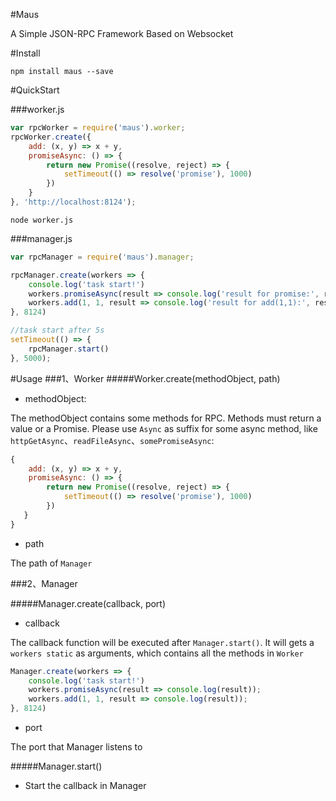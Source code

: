 #Maus

A Simple JSON-RPC Framework Based on Websocket


#Install
```
npm install maus --save
```

#QuickStart

###worker.js

```js
var rpcWorker = require('maus').worker;
rpcWorker.create({
    add: (x, y) => x + y,
    promiseAsync: () => {
        return new Promise((resolve, reject) => {
            setTimeout(() => resolve('promise'), 1000)
        })
    }
}, 'http://localhost:8124');
```
```
node worker.js
```

###manager.js

```js
var rpcManager = require('maus').manager;

rpcManager.create(workers => {
    console.log('task start!')
    workers.promiseAsync(result => console.log('result for promise:', result));
    workers.add(1, 1, result => console.log('result for add(1,1):', result));
}, 8124)

//task start after 5s
setTimeout(() => {
    rpcManager.start()
}, 5000);

```

#Usage
###1、Worker
#####Worker.create(methodObject, path)

- methodObject: 

The methodObject contains some methods for RPC. Methods must return a value or a Promise. Please use `Async` as suffix for some async method, like `httpGetAsync`、`readFileAsync`、`somePromiseAsync`:

```js
{
	add: (x, y) => x + y,
	promiseAsync: () => {
        return new Promise((resolve, reject) => {
            setTimeout(() => resolve('promise'), 1000)
        })
   }
}
```

- path

The path of `Manager`


###2、Manager

#####Manager.create(callback, port)

- callback

The callback function will be executed after `Manager.start()`. It will gets a `workers static` as arguments, which contains all the methods in `Worker`

```js
Manager.create(workers => {
    console.log('task start!')
    workers.promiseAsync(result => console.log(result));
    workers.add(1, 1, result => console.log(result));
}, 8124)
```

- port

The port that Manager listens to

#####Manager.start()

- Start the callback in Manager